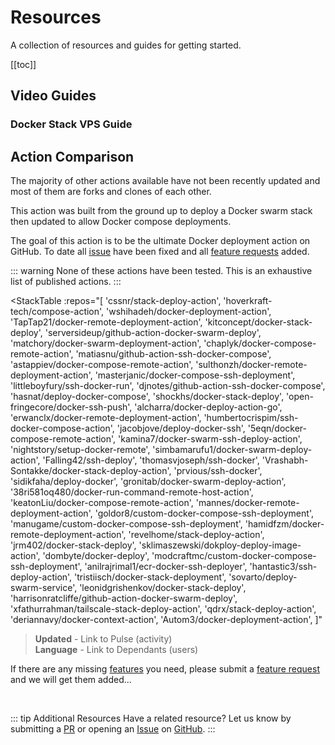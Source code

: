 # Resources

A collection of resources and guides for getting started.

[[toc]]

## Video Guides

### Docker Stack VPS Guide

<YouTubeEmbed video-id="fuZoxuBiL9o" />

## Action Comparison

The majority of other actions available have not been recently updated
and most of them are forks and clones of each other.

This action was built from the ground up to deploy a Docker swarm stack
then updated to allow Docker compose deployments.

The goal of this action is to be the ultimate Docker deployment action on GitHub.
To date all [issue](https://github.com/cssnr/stack-deploy-action/issues) have been fixed
and all [feature requests](https://github.com/cssnr/stack-deploy-action/discussions/categories/feature-requests) added.

::: warning
None of these actions have been tested. This is an exhaustive list of published actions.
:::

<StackTable
:repos="[
'cssnr/stack-deploy-action',
'hoverkraft-tech/compose-action',
'wshihadeh/docker-deployment-action',
'TapTap21/docker-remote-deployment-action',
'kitconcept/docker-stack-deploy',
'serversideup/github-action-docker-swarm-deploy',
'matchory/docker-swarm-deployment-action',
'chaplyk/docker-compose-remote-action',
'matiasnu/github-action-ssh-docker-compose',
'astappiev/docker-compose-remote-action',
'sulthonzh/docker-remote-deployment-action',
'masterjanic/docker-compose-ssh-deployment',
'littleboyfury/ssh-docker-run',
'djnotes/github-action-ssh-docker-compose',
'hasnat/deploy-docker-compose',
'shockhs/docker-stack-deploy',
'open-fringecore/docker-ssh-push',
'alcharra/docker-deploy-action-go',
'erwanclx/docker-remote-deployment-action',
'humbertocrispim/ssh-docker-compose-action',
'jacobjove/deploy-docker-ssh',
'5eqn/docker-compose-remote-action',
'kamina7/docker-swarm-ssh-deploy-action',
'nightstory/setup-docker-remote',
'simbamarufu1/docker-swarm-deploy-action',
'Falling42/ssh-deploy',
'thomasvjoseph/ssh-docker',
'Vrashabh-Sontakke/docker-stack-deploy-action',
'prvious/ssh-docker',
'sidikfaha/deploy-docker',
'gronitab/docker-swarm-deploy-action',
'38ri581oq480/docker-run-command-remote-host-action',
'keatonLiu/docker-compose-remote-action',
'mannes/docker-remote-deployment-action',
'goldor8/custom-docker-compose-ssh-deployment',
'manugame/custom-docker-compose-ssh-deployment',
'hamidfzm/docker-remote-deployment-action',
'revelhome/stack-deploy-action',
'jrm402/docker-stack-deploy',
'sklimaszewski/dokploy-deploy-image-action',
'dombyte/docker-deploy',
'modcraftmc/custom-docker-compose-ssh-deployment',
'anilrajrimal1/ecr-docker-ssh-deployer',
'hantastic3/ssh-deploy-action',
'tristiisch/docker-stack-deployment',
'sovarto/deploy-swarm-service',
'leonidgrishenkov/docker-stack-deploy',
'harrisonratcliffe/github-action-docker-swarm-deploy',
'xfathurrahman/tailscale-stack-deploy-action',
'qdrx/stack-deploy-action',
'deriannavy/docker-context-action',
'Autom3/docker-deployment-action',
]"
</StackTable>

> **Updated** - Link to Pulse (activity)  
> **Language** - Link to Dependants (users)

If there are any missing [features](../guides/features.md) you need,
please submit a [feature request](https://github.com/cssnr/stack-deploy-action/discussions/categories/feature-requests) and we will get them added...

&nbsp;

::: tip Additional Resources
Have a related resource? Let us know by submitting a [PR](https://github.com/cssnr/stack-deploy-docs/edit/master/docs/guides/examples.md)
or opening an [Issue](https://github.com/cssnr/stack-deploy-docs/issues) on [GitHub](https://github.com/cssnr/stack-deploy-docs).
:::
